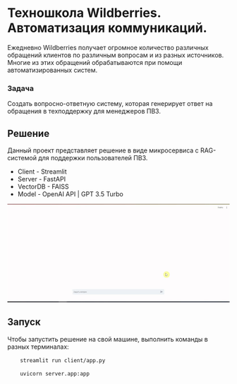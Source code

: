 # Техношкола Wildberries. Автоматизация коммуникаций.

Ежедневно Wildberries получает огромное количество различных обращений клиентов по различным вопросам и из разных источников. Многие из этих обращений обрабатываются при помощи автоматизированных систем. 

### Задача
 Создать вопросно-ответную систему, которая генерирует ответ на обращения в техподдержку для менеджеров ПВЗ. 

## Решение
Данный проект представляет решение в виде микросервиса с RAG-системой для поддержки пользователей ПВЗ.
- Client - Streamlit
- Server - FastAPI
- VectorDB - FAISS
- Model - OpenAI API | GPT 3.5 Turbo

<img src="./imgs/WB_video.gif">

## Запуск
Чтобы запустить решение на свой машине, выполнить команды в разных терминалах:
```
    streamlit run client/app.py
```
```
    uvicorn server.app:app
```
